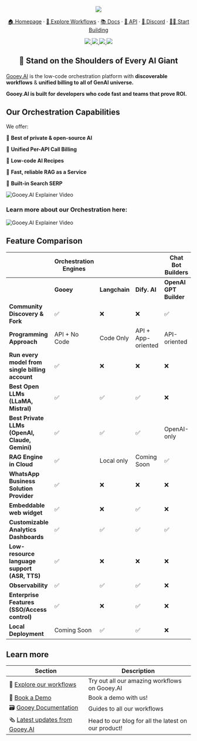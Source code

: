 <h3 align="center">
  <img src="https://storage.googleapis.com/dara-c1b52.appspot.com/daras_ai/media/cdc58fe0-2da1-11ef-84df-02420a0001f4/githubbanner.png"
  />
</h3>
<p align="center">
  <a href="https://gooey.ai">🏠 Homepage</a> ·
  <a href="https://gooey.ai/explore">👾 Explore Workflows</a> ·
  <a href="https://gooey.ai/docs">📚 Docs</a> ·
  <a href="https://gooey.ai/api">🤖 API</a> ·
  <a href="https://gooey.ai/discord">🛟 Discord</a> ·
  <a href="https://gooey.ai/account">💃🏾 Start Building</a>
</p>

<div>
  <p align="center">
    <a
    href="https://x.com/GooeyAI">
        <img src="https://img.shields.io/badge/X/Twitter-000000?style=for-the-badge&logo=x&logoColor=white" />
    </a>
    <a href="https://in.linkedin.com/company/gooeyai">
        <img src="https://img.shields.io/badge/LinkedIn-0077B5?style=for-the-badge&logo=linkedin&logoColor=white" />
    </a>
    <a href="https://gooey.ai/discord">
        <img src="https://img.shields.io/badge/Discord-5865F2?style=for-the-badge&logo=discord&logoColor=white" />
    </a>
    <a href="https://www.youtube.com/@gooeyai">
        <img src="https://img.shields.io/badge/YouTube-FF0000?style=for-the-badge&logo=youtube&logoColor=white" />
    </a>
 </p>
</div>

<h2 align="center">
  <p>💪 Stand on the Shoulders of Every AI Giant</p>
</h2>

[Gooey.AI](http://gooey.ai/) is the low-code orchestration platform with **discoverable workflows** & **unified billing to all of GenAI universe.** 

**Gooey.AI is built for developers who code fast and teams that prove ROI.**

## Our Orchestration Capabilities 
We offer:

🤖 **Best of private & open-source AI** 

🧾 **Unified Per-API Call Billing** 

🌼 **Low-code AI Recipes**

🏇 **Fast, reliable RAG as a Service** 

🔎 **Built-in Search SERP**


![Gooey.AI Explainer Video](https://storage.googleapis.com/dara-c1b52.appspot.com/daras_ai/media/90992f52-2d13-11ef-8611-02420a0001e4/Screen%20Shot%202024-06-17%20at%206.38.45%20PM.png)

### Learn more about our Orchestration here:

![Gooey.AI Explainer Video](https://cdn.loom.com/sessions/thumbnails/dbf28cd1616c411a9d6631be5eb5fcc1-with-play.gif)

## Feature Comparison

|                                             | Orchestration Engines |            |                    | Chat Bot Builders  |               | Lipsync  |
| ------------------------------------------- | --------------------- | ---------- | ------------------ | ------------------ | ------------- | -------- |
|                                             | **Gooey**                 | **Langchain**  | **Dify. AI**           | **OpenAI GPT Builder** | **CustomGPT**     | **HeyGen**   |
| **Community Discovery & Fork**                  | ✅                     | ❌          | ❌                  | ✅                  | ❌             | ❌        |
| **Programming Approach**                        | API + No Code         | Code Only  | API + App-oriented | API-oriented       | API + No Code | App only |
| **Run every model from single billing account** | ✅                     | ❌         | ❌                  | ❌                  | ❌             | ❌        |
| **Best Open LLMs (LLaMA, Mistral)**             | ✅                     | ✅          | ✅                  | ❌                  | ❌             | ❌        |
| **Best Private LLMs (OpenAI, Claude, Gemini)**  | ✅                     | ✅          | ✅                  | OpenAI-only        | OpenAI only   | ✅        |
| **RAG Engine in Cloud**                         | ✅                     | Local only | Coming Soon        | ✅                  | ❌             | ❌        |
| **WhatsApp Business Solution Provider**         | ✅                     | ❌          | ❌                  | ❌                  | ❌             | ❌        |
| **Embeddable web widget**                       | ✅                     | ❌          | ✅                  | ❌                  | ✅             | ❌        |
| **Customizable Analytics Dashboards**           | ✅                     | ✅          | ✅                  | ✅                  | ✅             | ❌        |
| **Low-resource language support (ASR, TTS)**    | ✅                     | ❌          | ❌                  | ❌                  | ❌             | ✅        |
| **Observability**                               | ✅                     | ✅          | ✅                  | ❌                  | ✅             | ❌        |
| **Enterprise Features (SSO/Access control)**    | ✅                     | ❌          | ✅                  | ❌                  | ✅             | ❌        |
| **Local Deployment**                            | Coming Soon           | ✅          | ✅                  | ❌                  | ❌             | ❌        |

## Learn more

| Section | Description |
|-|-|
| 🕺 [Explore our workflows](https://gooey.ai/explore)|Try out all our amazing workflows on Gooey.AI |
| 🤝 [Book a Demo](https://www.help.gooey.ai/contact#book-demo) | Book a demo with us!  |
| 🗃️ [Gooey Documentation](https://docs.gooey.ai/) | Guides to all our workflows |
|🗞️ [Latest updates from Gooey.AI](https://blog.gooey.ai/) | Head to our blog for all the latest on our product! |
